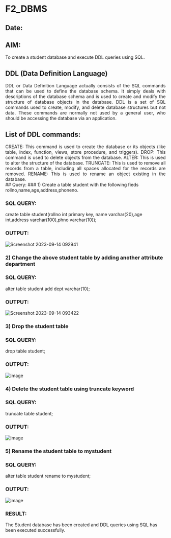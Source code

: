 # F2_DBMS
## Date:
## AIM:
To create a student database and execute DDL queries using SQL.
## DDL (Data Definition Language)
<div align="justify">
DDL or Data Definition Language actually consists of the SQL commands that can be used to define the database schema. It simply deals with descriptions of the database schema and is used to create and modify the structure of database objects in the database. DDL is a set of SQL commands used to create, modify, and delete database structures but not data. These commands are normally not used by a general user, who should be accessing the database via an application.
</div>
 
## List of DDL commands: 
<div align="justify">
CREATE: This command is used to create the database or its objects (like table, index, function, views, store procedure, and triggers).
DROP: This command is used to delete objects from the database.
ALTER: This is used to alter the structure of the database.
TRUNCATE: This is used to remove all records from a table, including all spaces allocated for the records are removed.
RENAME: This is used to rename an object existing in the database.
</div>
## Query:
### 1) Create a table student with the following fieds rollno,name,age,address,phoneno.

### SQL QUERY: 

create table student(rollno int primary key, name varchar(20),age int,address varchar(100),phno varchar(10));

### OUTPUT:
![Screenshot 2023-09-14 092941](https://github.com/Yamunaasri/F2_DBMS/assets/115707860/9a80a4f3-376a-4e99-b402-6e5eaca4cad6)

### 2) Change the above student table by adding another attribute department

### SQL QUERY: 

alter table student add dept varchar(10);
### OUTPUT:

![Screenshot 2023-09-14 093422](https://github.com/Yamunaasri/F2_DBMS/assets/115707860/a5dfed70-a471-4049-8c1e-7a7aa1641c07)

### 3) Drop the student table
### SQL QUERY: 
drop table student;
### OUTPUT:
![image](https://github.com/SivaChandranR07/F2_DBMS/assets/113497395/75f5a6fd-a6b7-433f-92de-3d0db4539e12)

### 4) Delete the student table using truncate keyword
### SQL QUERY: 
truncate table student;
### OUTPUT:
![image](https://github.com/SivaChandranR07/F2_DBMS/assets/113497395/9f1ce1de-596e-4bca-a705-d45dd6930053)

### 5) Rename the student table to mystudent
### SQL QUERY:
alter table student
rename to mystudent;
### OUTPUT:
![image](https://github.com/SivaChandranR07/F2_DBMS/assets/113497395/f019247a-0d2b-463e-92da-e21bd01ae00a)

### RESULT:
The Student database has been created and DDL queries using SQL has been executed successfully.

